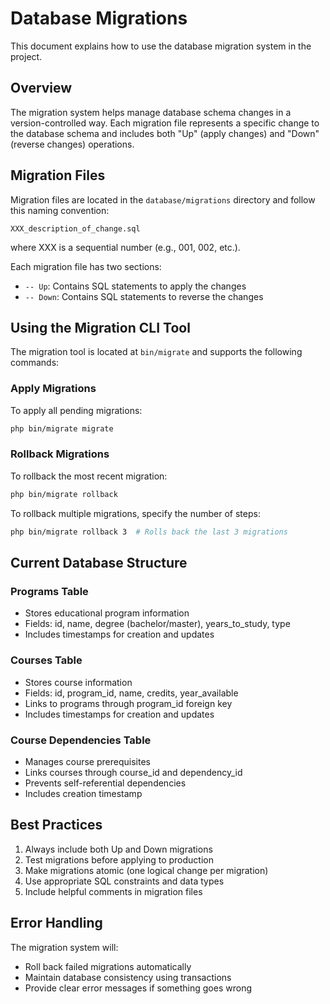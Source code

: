 # Database Migrations

This document explains how to use the database migration system in the project.

## Overview

The migration system helps manage database schema changes in a version-controlled way. Each migration file represents a specific change to the database schema and includes both "Up" (apply changes) and "Down" (reverse changes) operations.

## Migration Files

Migration files are located in the `database/migrations` directory and follow this naming convention:
```
XXX_description_of_change.sql
```
where XXX is a sequential number (e.g., 001, 002, etc.).

Each migration file has two sections:
- `-- Up`: Contains SQL statements to apply the changes
- `-- Down`: Contains SQL statements to reverse the changes

## Using the Migration CLI Tool

The migration tool is located at `bin/migrate` and supports the following commands:

### Apply Migrations
To apply all pending migrations:
```bash
php bin/migrate migrate
```

### Rollback Migrations
To rollback the most recent migration:
```bash
php bin/migrate rollback
```

To rollback multiple migrations, specify the number of steps:
```bash
php bin/migrate rollback 3  # Rolls back the last 3 migrations
```

## Current Database Structure

### Programs Table
- Stores educational program information
- Fields: id, name, degree (bachelor/master), years_to_study, type
- Includes timestamps for creation and updates

### Courses Table
- Stores course information
- Fields: id, program_id, name, credits, year_available
- Links to programs through program_id foreign key
- Includes timestamps for creation and updates

### Course Dependencies Table
- Manages course prerequisites
- Links courses through course_id and dependency_id
- Prevents self-referential dependencies
- Includes creation timestamp

## Best Practices

1. Always include both Up and Down migrations
2. Test migrations before applying to production
3. Make migrations atomic (one logical change per migration)
4. Use appropriate SQL constraints and data types
5. Include helpful comments in migration files

## Error Handling

The migration system will:
- Roll back failed migrations automatically
- Maintain database consistency using transactions
- Provide clear error messages if something goes wrong 